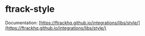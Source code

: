 # ftrack-style

Documentation: [https://ftrackhq.github.io/integrations/libs/style/](https://ftrackhq.github.io/integrations/libs/style/)

